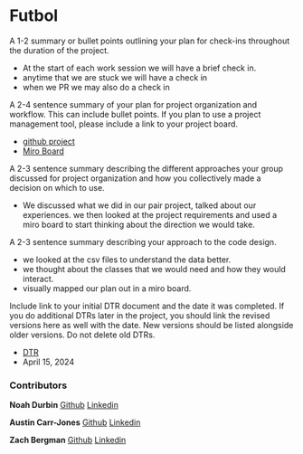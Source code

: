 # Futbol

A 1-2 summary or bullet points outlining your plan for check-ins throughout the duration of the project.

- At the start of each work session we will have a brief check in. 
- anytime that we are stuck we will have a check in
- when we PR we may also do a check in

A 2-4 sentence summary of your plan for project organization and workflow. This can include bullet points. If you plan to use a project management tool, please include a link to your project board.

- [github project](https://github.com/users/noahdurbin/projects/2/views/1)
- [Miro Board](https://miro.com/app/board/uXjVKTnYqIg=/)

A 2-3 sentence summary describing the different approaches your group discussed for project organization and how you collectively made a decision on which to use.

- We discussed what we did in our pair project, talked about our experiences. we then looked at the project requirements and used a miro board to start thinking about the direction we would take.

A 2-3 sentence summary describing your approach to the code design.

- we looked at the csv files to understand the data better. 
- we thought about the classes that we would need and how they would interact.
- visually mapped our plan out in a miro board.

Include link to your initial DTR document and the date it was completed. If you do additional DTRs later in the project, you should link the revised versions here as well with the date. New versions should be listed alongside older versions. Do not delete old DTRs.

- [DTR](https://docs.google.com/document/d/13hiA8hj1HZM2o0zTHhRX0_qsNTrrIfLpKwEomGIiEME/edit)
- April 15, 2024

### Contributors
**Noah Durbin**
[Github](https://github.com/noahdurbin)
[Linkedin](https://www.linkedin.com/feed/)

**Austin Carr-Jones**
[Github](https://github.com/austincarrjones)
[Linkedin](https://www.linkedin.com/in/austin-carr-jones-47413557/)

**Zach Bergman**
[Github](https://github.com/zach-bergman)
[Linkedin](www.linkedin.com/in/zachery-bergman-4a5801184)


